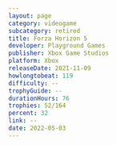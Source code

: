 ```yaml
---
layout: page
category: videogame
subcategory: retired
title: Forza Horizon 5
developer: Playground Games
publisher: Xbox Game Studios
platform: Xbox
releaseDate: 2021-11-09
howlongtobeat: 119
difficulty: --
trophyGuide: --
durationHours: 76
trophies: 52/164
percent: 32
link: --
date: 2022-05-03
---
```

